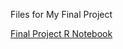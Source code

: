 Files for My Final Project

[Final Project R Notebook](https://github.com/OsheenArya/STAT184FinalProject/blob/main/FinalProject.nb.html)
